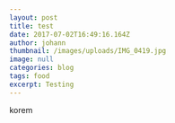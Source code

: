 ```yaml
---
layout: post
title: test
date: 2017-07-02T16:49:16.164Z
author: johann
thumbnail: /images/uploads/IMG_0419.jpg
image: null
categories: blog
tags: food
excerpt: Testing
---
```

korem 
